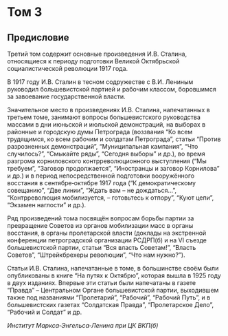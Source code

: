 # Том 3
## Предисловие

Третий том содержит основные произведения И.В. Сталина, относящиеся к периоду подготовки Великой Октябрьской социалистической революции 1917 года.

В 1917 году И.В. Сталин в тесном содружестве с В.И. Лениным руководил большевистской партией и рабочим классом, боровшимся за завоевание государственной власти.

Значительное место в произведениях И.В. Сталина, напечатанных в третьем томе, занимают вопросы большевистского руководства массами в дни июньской и июльской демонстраций, на выборах в районные и городскую думы Петрограда (воззвания “Ко всем трудящимся, ко всем рабочим и солдатам Петрограда”, статьи “Против разрозненных демонстраций”, “Муниципальная кампания”, “Что случилось?”, “Смыкайте ряды”, “Сегодня выборы” и др.), во время разгрома корниловского контрреволюционного выступления (“Мы требуем”, “Заговор продолжается”, “Иностранцы и заговор Корнилова” и др.) и в период непосредственной подготовки вооружённого восстания в сентябре‑октябре 1917 года (“К демократическому совещанию”, “Две линии”, “Ждать вам – не дождаться…”, “Контрреволюция мобилизуется, – готовьтесь к отпору”, “Куют цепи”, “Экзамен наглости” и др.).

Ряд произведений тома посвящён вопросам борьбы партии за превращение Советов из органов мобилизации масс в органы восстания, в органы пролетарской власти (доклады на экстренной конференции петроградской организации РСДРП(б) и на VI съезде большевистской партии, статьи “Вся власть Советам!”, “Власть Советов”, “Штрейкбрехеры революции”, “Что нам нужно?”).

Статьи И.В. Сталина, напечатанные в томе, в большинстве своём были опубликованы в книге “На путях к Октябрю”, которая вышла в 1925 году в двух изданиях. Впервые эти статьи были напечатаны в газете “Правда” – Центральном Органе большевистской партии, выходившем также под названиями “Пролетарий”, “Рабочий”, “Рабочий Путь”, и в большевистских газетах “Солдатская Правда”, “Пролетарское Дело”, “Рабочий и Солдат” и др.

_Институт Маркса‑Энгельса‑Ленина при ЦК ВКП(б)_